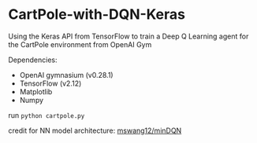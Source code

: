 # CartPole-with-DQN-Keras
Using the Keras API from TensorFlow to train a Deep Q Learning agent for the CartPole environment from OpenAI Gym

Dependencies:
  - OpenAI gymnasium (v0.28.1)
  - TensorFlow (v2.12)
  - Matplotlib
  - Numpy  

run `python cartpole.py`

credit for NN model architecture: [mswang12/minDQN](https://github.com/mswang12/minDQN/blob/main/minDQN.py)
